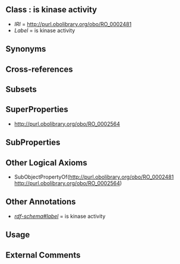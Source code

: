 
## Class : is kinase activity

 * *IRI* = http://purl.obolibrary.org/obo/RO_0002481
 * *Label* = is kinase activity

## Synonyms


## Cross-references


## Subsets


## SuperProperties

 * <http://purl.obolibrary.org/obo/RO_0002564>

## SubProperties


## Other Logical Axioms

 * SubObjectPropertyOf(<http://purl.obolibrary.org/obo/RO_0002481> <http://purl.obolibrary.org/obo/RO_0002564>)

## Other Annotations

 * *[rdf-schema#label](../../el/rdf-schema#label.md)* = is kinase activity

## Usage


## External Comments

